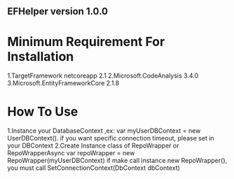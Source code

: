 ## EFHelper version 1.0.0
# Minimum Requirement For Installation  
   1.TargetFramework netcoreapp 2.1
   2.Microsoft.CodeAnalysis 3.4.0
   3.Microsoft.EntityFrameworkCore 2.1.8
# How To Use
   1.Instance your DatabaseContext ,ex: var myUserDBContext = new UserDBContext(). 
     if you want specific connection timeout, please set in your DBContext
   2.Create Instance class of RepoWrapper or  RepoWrapperAsync
     var repoWrapper =  new RepoWrapper(myUserDBContext)
     if make call instance new RepoWrapper(), you must call SetConnectionContext(DbContext dbContext)
